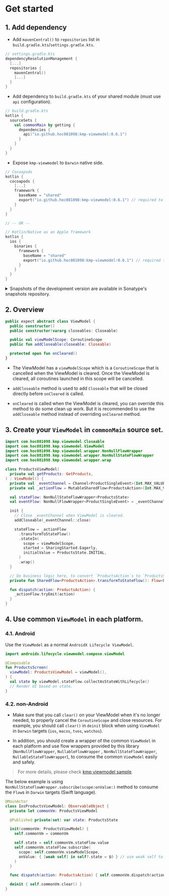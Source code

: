 # Get started

## 1. Add dependency

- Add `mavenCentral()` to `repositories` list in `build.gradle.kts`/`settings.gradle.kts`.

```kotlin
// settings.gradle.kts
dependencyResolutionManagement {
  [...]
  repositories {
    mavenCentral()
    [...]
  }
}
```

- Add dependency to `build.gradle.kts` of your shared module (must use `api` configuration).

```kotlin
// build.gradle.kts
kotlin {
  sourceSets {
    val commonMain by getting {
      dependencies {
        api("io.github.hoc081098:kmp-viewmodel:0.6.1")
      }
    }
  }
}
```

- Expose `kmp-viewmodel` to `Darwin` native side.

```kotlin
// Cocoapods
kotlin {
  cocoapods {
    [...]
    framework {
      baseName = "shared"
      export("io.github.hoc081098:kmp-viewmodel:0.6.1") // required to expose the classes to iOS.
    }
  }
}

// -- OR --

// Kotlin/Native as an Apple framework
kotlin {
  ios {
    binaries {
      framework {
        baseName = "shared"
        export("io.github.hoc081098:kmp-viewmodel:0.6.1") // required to expose the classes to iOS.
      }
    }
  }
}
```

<details>
<summary>Snapshots of the development version are available in Sonatype's snapshots repository.</summary>
<p>

```kotlin
// settings.gradle.kts
dependencyResolutionManagement {
  repositoriesMode.set(RepositoriesMode.PREFER_PROJECT)
  repositories {
    maven(url = "https://s01.oss.sonatype.org/content/repositories/snapshots/")
    [...]
  }
}

// build.gradle.kts
dependencies {
  api("io.github.hoc081098:kmp-viewmodel:0.6.2-SNAPSHOT")
}
```

</p>
</details>

## 2. Overview

```kotlin
public expect abstract class ViewModel {
  public constructor()
  public constructor(vararg closeables: Closeable)

  public val viewModelScope: CoroutineScope
  public fun addCloseable(closeable: Closeable)

  protected open fun onCleared()
}
```

- The ViewModel has a `viewModelScope` which is a `CoroutineScope` that is cancelled when the
  ViewModel
  is cleared. Once the ViewModel is cleared, all coroutines launched in this scope will be
  cancelled.

- `addCloseable` method is used to add `Closeable` that will be closed directly before `onCleared`
  is called.

- `onCleared` is called when the ViewModel is cleared, you can override this method to do some clean
  up work.
  But it is recommended to use the `addCloseable` method instead of overriding `onCleared` method.


## 3. Create your `ViewModel` in `commonMain` source set.

```kotlin
import com.hoc081098.kmp.viewmodel.Closeable
import com.hoc081098.kmp.viewmodel.ViewModel
import com.hoc081098.kmp.viewmodel.wrapper.NonNullFlowWrapper
import com.hoc081098.kmp.viewmodel.wrapper.NonNullStateFlowWrapper
import com.hoc081098.kmp.viewmodel.wrapper.wrap

class ProductsViewModel(
  private val getProducts: GetProducts,
) : ViewModel() {
  private val _eventChannel = Channel<ProductSingleEvent>(Int.MAX_VALUE)
  private val _actionFlow = MutableSharedFlow<ProductsAction>(Int.MAX_VALUE)

  val stateFlow: NonNullStateFlowWrapper<ProductsState>
  val eventFlow: NonNullFlowWrapper<ProductSingleEvent> = _eventChannel.receiveAsFlow().wrap()

  init {
    // Close _eventChannel when ViewModel is cleared.
    addCloseable(_eventChannel::close)

    stateFlow = _actionFlow
      .transformToStateFlow()
      .stateIn(
        scope = viewModelScope,
        started = SharingStarted.Eagerly,
        initialValue = ProductsState.INITIAL,
      )
      .wrap()
  }

  // Do business logic here, to convert `ProductsAction`s to `ProductsState`s.
  private fun SharedFlow<ProductsAction>.transformToStateFlow(): Flow<ProductsState> = TODO()

  fun dispatch(action: ProductsAction) {
    _actionFlow.tryEmit(action)
  }
}
```

## 4. Use common `ViewModel` in each platform.

### 4.1. Android

Use the `ViewModel` as a normal `AndroidX Lifecycle ViewModel`.

```kotlin
import androidx.lifecycle.viewmodel.compose.viewModel

@Composable
fun ProductsScreen(
  viewModel: ProductsViewModel = viewModel(),
) {
  val state by viewModel.stateFlow.collectAsStateWithLifecycle()
  // Render UI based on state.
}
```

### 4.2. non-Android

- Make sure that you call `clear()` on your ViewModel when it's no longer needed,
  to properly cancel the `CoroutineScope` and close resources.
  For example, you should call `clear()` in `deinit` block when using `ViewModel` in `Darwin`
  targets (`ios`, `macos`, `tvos`, `watchos`).

- In addition, you should create a wrapper of the common `ViewModel` in each platform and use
  flow wrappers provided by this library (`NonNullFlowWrapper`, `NullableFlowWrapper`
  , `NonNullStateFlowWrapper`, `NullableStateFlowWrapper`), to consume
  the common `ViewModel` easily and safely.

> For more details, please
> check [kmp viewmodel sample](https://github.com/hoc081098/solivagant/tree/master/sample).

The below example is using `NonNullStateFlowWrapper.subscribe(scope:onValue:)` method
to consume the `Flow`s in `Darwin` targets (Swift language).

```Swift
@MainActor
class IosProductsViewModel: ObservableObject {
  private let commonVm: ProductsViewModel

  @Published private(set) var state: ProductsState

  init(commonVm: ProductsViewModel) {
    self.commonVm = commonVm

    self.state = self.commonVm.stateFlow.value
    self.commonVm.stateFlow.subscribe(
      scope: self.commonVm.viewModelScope,
      onValue: { [weak self] in self?.state = $0 } // use weak self to avoid retain cycle.
    )
  }

  func dispatch(action: ProductsAction) { self.commonVm.dispatch(action: action) }

  deinit { self.commonVm.clear() }
}
```
